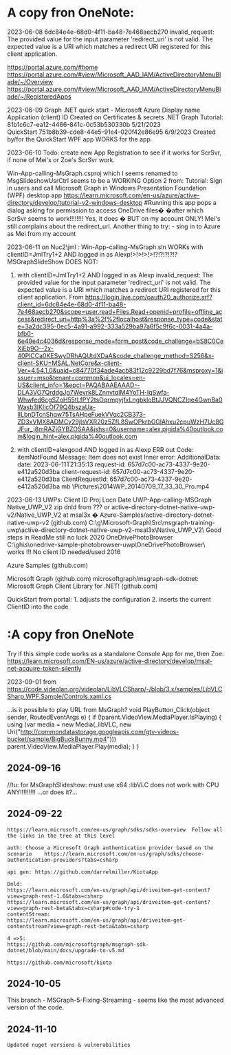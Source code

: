 #   A copy fron OneNote:


2023-06-08 
6dc84e4e-68d0-4f11-ba48-7e468aecb270
invalid_request: The provided value for the input parameter 'redirect_uri' is not valid. The expected value is a URI which matches a redirect URI registered for this client application.

https://portal.azure.com/#home
https://portal.azure.com/#view/Microsoft_AAD_IAM/ActiveDirectoryMenuBlade/~/Overview
https://portal.azure.com/#view/Microsoft_AAD_IAM/ActiveDirectoryMenuBlade/~/RegisteredApps

2023-06-09   Graph .NET quick start - Microsoft Azure
Display name	Application (client) ID	Created on	Certificates & secrets
.NET Graph Tutorial:	81b1c6c7-ea12-4466-841c-0c53b530330b	5/21/2023	
QuickStart	751b8b39-cde8-44e5-91e4-020f42e86e95	6/9/2023	Created by/for the QuickStart WPF app
			WORKS for the app

2023-06-10 
Todo: create new App Registration to see if it works for ScrSvr, if none of Mei's or Zoe's ScrSvr work.

Win-App-calling-MsGraph.csproj 
which I seems renamed to MsgSlideshowUsrCtrl
seems to be a WORKING Option 2 from:
Tutorial: Sign in users and call Microsoft Graph in Windows Presentation Foundation (WPF) desktop app <https://learn.microsoft.com/en-us/azure/active-directory/develop/tutorial-v2-windows-desktop> 
#Running this app pops a dialog asking for permission to access OneDrive files�
�after which ScrSvr seems to work!!!!!!!!
Yes, it does � BUT on my account ONLY! Mei's still complains about the redirect_url.
Another thing to try:
	- sing in to Azure as Mei from my account

2023-06-11 
on Nuc2\\jml :
Win-App-calling-MsGraph.sln WORKs with clientID=JmlTry1+2 AND logged in as Alexp!>!>!>!>!?!?!?!?!? 
MSGraphSlideShow DOES NOT:
1.    with clientID=JmlTry1+2 AND logged in as Alexp
invalid_request: The provided value for the input parameter 'redirect_uri' is not valid. The expected value is a URI which matches a redirect URI registered for this client application.
From <https://login.live.com/oauth20_authorize.srf?client_id=6dc84e4e-68d0-4f11-ba48-7e468aecb270&scope=user.read+Files.Read+openid+profile+offline_access&redirect_uri=http%3a%2f%2flocalhost&response_type=code&state=3a2dc395-0ec5-4a91-a992-333a529ba97a6f5c9f6c-0031-4a4a-bfb0-6e49e4c4036d&response_mode=form_post&code_challenge=bS8C0CeXiEb9O--2x-40PlCCa0KESwyDRhAQUtdXDaA&code_challenge_method=S256&x-client-SKU=MSAL.NetCore&x-client-Ver=4.54.1.0&uaid=c84770f34ade4acb83f12c9229bd7f76&msproxy=1&issuer=mso&tenant=common&ui_locales=en-US&client_info=1&epct=PAQABAAEAAAD--DLA3VO7QrddgJg7Wevrk8LZnnvtqlM4YoTH-IqSwfa-Whwfed6cgSZoH55tLfPY2tsOqrmpyjfxLngbkloBtJJVQNCZIqe4GwnBa0Wasb3lKIicOf79Q4bszaUa-IILbnDTcnShqw75TsAHpeFuekVVqc2CB373-ZD3xVMX8ADMCy29jIsVXR20z5ZfL8SwOPkrbGGlAhxu2cpuWzH7Uc8GJFur_j8mRAZjGYBZOSAA&jshs=0&username=alex.pigida%40outlook.com&login_hint=alex.pigida%40outlook.com> 

2.    with clientID=alexgood AND logged in as Alexp
ERR out Code: itemNotFound
Message: Item does not exist
Inner error:
	AdditionalData:
	date: 2023-06-11T21:35:13
	request-id: 657d7c00-ac73-4337-9e20-e412a520d3ba
	client-request-id: 657d7c00-ac73-4337-9e20-e412a520d3ba
ClientRequestId: 657d7c00-ac73-4337-9e20-e412a520d3ba
       mb   \Pictures\2014\WP_20140709_17_33_30_Pro.mp4 

    
2023-06-13   UWPs:
Client ID	Proj	Locn		Date
UWP-App-calling-MSGraph	Native_UWP_V2
zip dnld from ??? or active-directory-dotnet-native-uwp-v2/Native_UWP_V2 at msal3x � Azure-Samples/active-directory-dotnet-native-uwp-v2 (github.com)	C:\g\Microsoft-Graph\Src\msgraph-training-uwp\active-directory-dotnet-native-uwp-v2-msal3x\Native_UWP_V2\	Good steps in ReadMe
still no luck	2020
	OneDrivePhotoBrowser	C:\gh\s\onedrive-sample-photobrowser-uwp\OneDrivePhotoBrowser\	works !!! No client ID needed/used	2016
				

Azure Samples (github.com)

Microsoft Graph (github.com)
microsoftgraph/msgraph-sdk-dotnet: Microsoft Graph Client Library for .NET! (github.com)

QuickStart from portal:
	1. adjusts the configuration
	2. inserts the current ClientID into the code

#   :A copy fron OneNote


Try if this simple code works as a standalone Console App for me, then Zoe:  https://learn.microsoft.com/EN-us/azure/active-directory/develop/msal-net-acquire-token-silently


2023-09-01  from https://code.videolan.org/videolan/LibVLCSharp/-/blob/3.x/samples/LibVLCSharp.WPF.Sample/Controls.xaml.cs

 ...is it possible to play URL from MsGraph?
 void PlayButton_Click(object sender, RoutedEventArgs e)
 {
     if (!parent.VideoView.MediaPlayer.IsPlaying)
     {
         using (var media = new Media(_libVLC, new Uri("http://commondatastorage.googleapis.com/gtv-videos-bucket/sample/BigBuckBunny.mp4")))
             parent.VideoView.MediaPlayer.Play(media);
     }
 }


## 2024-09-16
  //tu: for MsGraphSlideshow: must use x64 :libVLC does not work with CPU ANY!!!!!!!!! ...or does it?...


## 2024-09-22
	https://learn.microsoft.com/en-us/graph/sdks/sdks-overview  Follow all the links in the tree at this level
	
	auth: Choose a Microsoft Graph authentication provider based on the scenario	https://learn.microsoft.com/en-us/graph/sdks/choose-authentication-providers?tabs=csharp

	api gen: https://github.com/darrelmiller/KiotaApp

	Dnld:
	https://learn.microsoft.com/en-us/graph/api/driveitem-get-content?view=graph-rest-1.0&tabs=csharp
	https://learn.microsoft.com/en-us/graph/api/driveitem-get-content?view=graph-rest-beta&tabs=csharp#code-try-1
	contentStream:
	https://learn.microsoft.com/en-us/graph/api/driveitem-get-contentstream?view=graph-rest-beta&tabs=csharp

	4 =>5:
	https://github.com/microsoftgraph/msgraph-sdk-dotnet/blob/main/docs/upgrade-to-v5.md

	https://github.com/microsoft/kiota
 
 ## 2024-10-05 
  This branch - MSGraph-5-Fixing-Streaming - seems like the most advanced version of the code.
 
 ## 2024-11-10
	Updated nuget versions & vulnerabilities
 
 